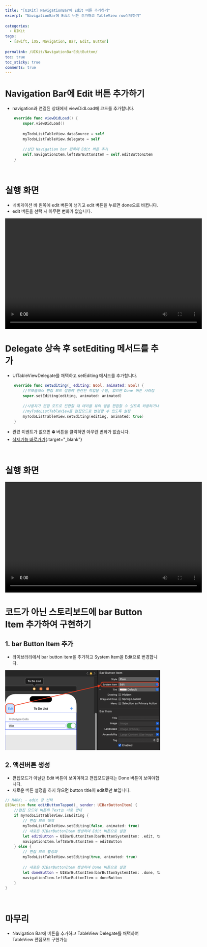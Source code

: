 ```yaml
---
title: "[UIKit] NavigationBar에 Edit 버튼 추가하기"
excerpt: "NavigationBar에 Edit 버튼 추가하고 TableView row삭제하기"
  
categories:
  - UIKit
tags:
  - [swift, iOS, Navigation, Bar, Edit, Button]

permalink: /UIKit/NavigationBarEditButton/
toc: true         
toc_sticky: true   
comments: true      
---
```


# Navigation Bar에 Edit 버튼 추가하기 
- navigation과 연결된 상태에서 viewDidLoad에 코드를 추가합니다. 

```swift
    override func viewDidLoad() {
        super.viewDidLoad()
        
        myTodoListTableView.dataSource = self
        myTodoListTableView.delegate = self
        
        //상단 Navigation bar 왼쪽에 Edit 버튼 추가
        self.navigationItem.leftBarButtonItem = self.editButtonItem 
    }
```

<br>

# 실행 화면 
- 네비게이션 바 왼쪽에 edit 버튼이 생기고 edit 버튼을 누르면 done으로 바뀝니다.  
- edit 버튼을 선택 시 아무런 변화가 없습니다.  

<video width="640" height="360" controls>
    <source src="../../assets/video/categories/uikit/2024-03-26-NavigationBarEditButton1.mov" type="video/mp4">
</video>

<br>

# Delegate 상속 후 setEditing 메서드를 추가
- UITableViewDelegate를 채택하고 setEditing 메서드를 추가합니다. 

```swift
    override func setEditing(_ editing: Bool, animated: Bool) {
        //부모클래스 편집 모드 설정에 관련된 작업을 수행, 없으면 Done 버튼 사라짐 
        super.setEditing(editing, animated: animated) 
        
        //사용자가 편집 모드로 전환할 때 테이블 뷰의 셀을 편집할 수 있도록 허용하거나 허용하지 않도록 설정
        //myTodoListTableView를 편집모드로 변경할 수 있도록 설정 
        myTodoListTableView.setEditing(editing, animated: true) 
    }
```

- 관련 이벤트가 없으면 ⛔️ 버튼을 클릭하면 아무런 변화가 없습니다. 
- [삭제기능 바로가기](https://limlogging.github.io/UIKit/TableViewSwipeDelete/){:target="_blank"}

<br>

# 실행 화면
<video width="640" height="360" controls>
    <source src="../../assets/video/categories/uikit/2024-03-26-NavigationBarEditButton2.mov" type="video/mp4">
</video>

<br>

# 코드가 아닌 스토리보드에 bar Button Item 추가하여 구현하기 
## 1. bar Button Item 추가 
- 라이브러리에서 bar button item을 추가하고 System Item을 Edit으로 변경합니다. 

![](../../assets/images/categories/uikit/2024-03-26-NavigationBarEditButton1.png)

## 2. 액션버튼 생성 
- 편집모드가 아닐땐 Edit 버튼이 보여야하고 편집모드일때는 Done 버튼이 보여야합니다. 
- 새로운 버튼 설정을 하지 않으면 button title이 edit로만 보입니다.  

```swift 
// MARK: - edit 창 선택
@IBAction func editButtonTapped(_ sender: UIBarButtonItem) {
    //편집 모드와 버튼의 Text는 서로 반대 
    if myTodoListTableView.isEditing {
        // 편집 모드 해제
        myTodoListTableView.setEditing(false, animated: true)
        // 새로운 UIBarButtonItem 생성하여 Edit 버튼으로 설정
        let editButton = UIBarButtonItem(barButtonSystemItem: .edit, target: self, action: #selector(editButtonTapped(_:)))
        navigationItem.leftBarButtonItem = editButton
    } else {
        // 편집 모드 활성화
        myTodoListTableView.setEditing(true, animated: true)
        
        // 새로운 UIBarButtonItem 생성하여 Done 버튼으로 설정
        let doneButton = UIBarButtonItem(barButtonSystemItem: .done, target: self, action: #selector(editButtonTapped(_:)))
        navigationItem.leftBarButtonItem = doneButton
    }
}
``` 

<br>

# 마무리 
- Navigation Bar에 버튼을 추가하고 TableView Delegate를 채택하여 TableView 편집모드 구현가능